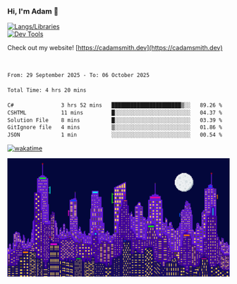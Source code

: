 ### Hi, I'm Adam 👋

[![Langs/Libraries](https://skillicons.dev/icons?i=cs,dotnet,js,css,html,sass,ts,jquery,bootstrap)](https://skillicons.dev)
<br/>
[![Dev Tools](https://skillicons.dev/icons?i=git,github,githubactions,visualstudio)](https://skillicons.dev)

Check out my website! [https://cadamsmith.dev](https://cadamsmith.dev)

<br/>

<!--START_SECTION:waka-->

```txt
From: 29 September 2025 - To: 06 October 2025

Total Time: 4 hrs 20 mins

C#               3 hrs 52 mins   ██████████████████████▒░░   89.26 %
CSHTML           11 mins         █░░░░░░░░░░░░░░░░░░░░░░░░   04.37 %
Solution File    8 mins          █░░░░░░░░░░░░░░░░░░░░░░░░   03.39 %
GitIgnore file   4 mins          ▒░░░░░░░░░░░░░░░░░░░░░░░░   01.86 %
JSON             1 min           ░░░░░░░░░░░░░░░░░░░░░░░░░   00.54 %
```

<!--END_SECTION:waka-->

[![wakatime](https://wakatime.com/badge/user/2234bda2-efd3-47c5-8724-79108edfe9aa.svg)](https://wakatime.com/@2234bda2-efd3-47c5-8724-79108edfe9aa)

![Pixelated city at night](./media/city.gif)
